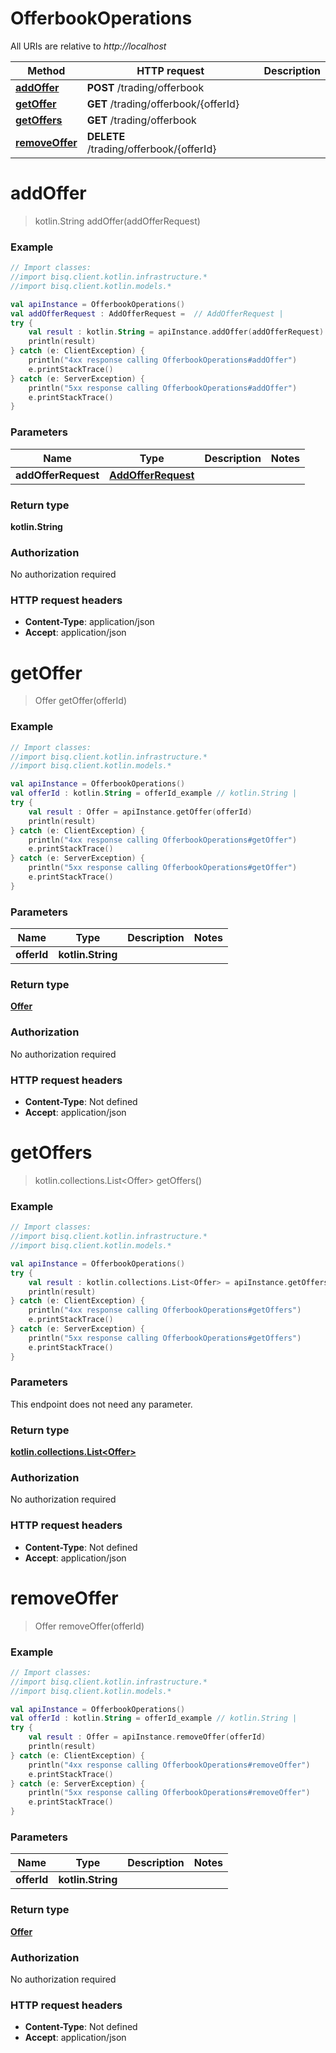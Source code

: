 # OfferbookOperations

All URIs are relative to *http://localhost*

Method | HTTP request | Description
------------- | ------------- | -------------
[**addOffer**](OfferbookOperations.md#addOffer) | **POST** /trading/offerbook | 
[**getOffer**](OfferbookOperations.md#getOffer) | **GET** /trading/offerbook/{offerId} | 
[**getOffers**](OfferbookOperations.md#getOffers) | **GET** /trading/offerbook | 
[**removeOffer**](OfferbookOperations.md#removeOffer) | **DELETE** /trading/offerbook/{offerId} | 


<a id="addOffer"></a>
# **addOffer**
> kotlin.String addOffer(addOfferRequest)



### Example
```kotlin
// Import classes:
//import bisq.client.kotlin.infrastructure.*
//import bisq.client.kotlin.models.*

val apiInstance = OfferbookOperations()
val addOfferRequest : AddOfferRequest =  // AddOfferRequest | 
try {
    val result : kotlin.String = apiInstance.addOffer(addOfferRequest)
    println(result)
} catch (e: ClientException) {
    println("4xx response calling OfferbookOperations#addOffer")
    e.printStackTrace()
} catch (e: ServerException) {
    println("5xx response calling OfferbookOperations#addOffer")
    e.printStackTrace()
}
```

### Parameters

Name | Type | Description  | Notes
------------- | ------------- | ------------- | -------------
 **addOfferRequest** | [**AddOfferRequest**](AddOfferRequest.md)|  |

### Return type

**kotlin.String**

### Authorization

No authorization required

### HTTP request headers

 - **Content-Type**: application/json
 - **Accept**: application/json

<a id="getOffer"></a>
# **getOffer**
> Offer getOffer(offerId)



### Example
```kotlin
// Import classes:
//import bisq.client.kotlin.infrastructure.*
//import bisq.client.kotlin.models.*

val apiInstance = OfferbookOperations()
val offerId : kotlin.String = offerId_example // kotlin.String | 
try {
    val result : Offer = apiInstance.getOffer(offerId)
    println(result)
} catch (e: ClientException) {
    println("4xx response calling OfferbookOperations#getOffer")
    e.printStackTrace()
} catch (e: ServerException) {
    println("5xx response calling OfferbookOperations#getOffer")
    e.printStackTrace()
}
```

### Parameters

Name | Type | Description  | Notes
------------- | ------------- | ------------- | -------------
 **offerId** | **kotlin.String**|  |

### Return type

[**Offer**](Offer.md)

### Authorization

No authorization required

### HTTP request headers

 - **Content-Type**: Not defined
 - **Accept**: application/json

<a id="getOffers"></a>
# **getOffers**
> kotlin.collections.List&lt;Offer&gt; getOffers()



### Example
```kotlin
// Import classes:
//import bisq.client.kotlin.infrastructure.*
//import bisq.client.kotlin.models.*

val apiInstance = OfferbookOperations()
try {
    val result : kotlin.collections.List<Offer> = apiInstance.getOffers()
    println(result)
} catch (e: ClientException) {
    println("4xx response calling OfferbookOperations#getOffers")
    e.printStackTrace()
} catch (e: ServerException) {
    println("5xx response calling OfferbookOperations#getOffers")
    e.printStackTrace()
}
```

### Parameters
This endpoint does not need any parameter.

### Return type

[**kotlin.collections.List&lt;Offer&gt;**](Offer.md)

### Authorization

No authorization required

### HTTP request headers

 - **Content-Type**: Not defined
 - **Accept**: application/json

<a id="removeOffer"></a>
# **removeOffer**
> Offer removeOffer(offerId)



### Example
```kotlin
// Import classes:
//import bisq.client.kotlin.infrastructure.*
//import bisq.client.kotlin.models.*

val apiInstance = OfferbookOperations()
val offerId : kotlin.String = offerId_example // kotlin.String | 
try {
    val result : Offer = apiInstance.removeOffer(offerId)
    println(result)
} catch (e: ClientException) {
    println("4xx response calling OfferbookOperations#removeOffer")
    e.printStackTrace()
} catch (e: ServerException) {
    println("5xx response calling OfferbookOperations#removeOffer")
    e.printStackTrace()
}
```

### Parameters

Name | Type | Description  | Notes
------------- | ------------- | ------------- | -------------
 **offerId** | **kotlin.String**|  |

### Return type

[**Offer**](Offer.md)

### Authorization

No authorization required

### HTTP request headers

 - **Content-Type**: Not defined
 - **Accept**: application/json

